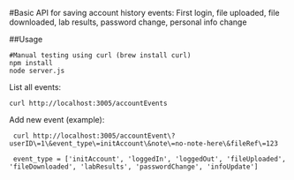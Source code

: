 #Basic API for saving account history events: 
First login, file uploaded, file downloaded, lab results, password change, personal info change

##Usage
```
#Manual testing using curl (brew install curl)
npm install
node server.js
```

List all events:

`
curl http://localhost:3005/accountEvents
`

Add new event (example):

```
 curl http://localhost:3005/accountEvent\?userID\=1\&event_type\=initAccount\&note\=no-note-here\&fileRef\=123

 event_type = ['initAccount', 'loggedIn', 'loggedOut', 'fileUploaded', 'fileDownloaded', 'labResults', 'passwordChange', 'infoUpdate']
```
